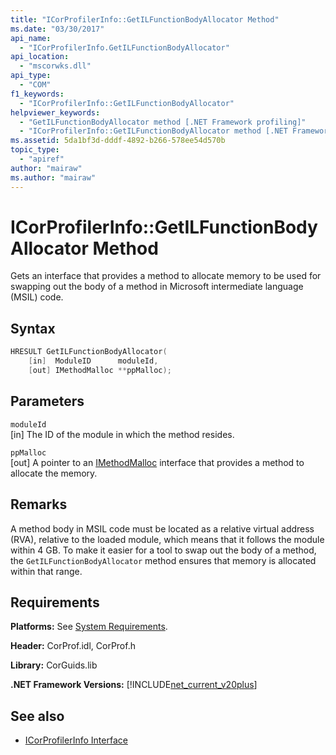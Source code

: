 ```yaml
---
title: "ICorProfilerInfo::GetILFunctionBodyAllocator Method"
ms.date: "03/30/2017"
api_name: 
  - "ICorProfilerInfo.GetILFunctionBodyAllocator"
api_location: 
  - "mscorwks.dll"
api_type: 
  - "COM"
f1_keywords: 
  - "ICorProfilerInfo::GetILFunctionBodyAllocator"
helpviewer_keywords: 
  - "GetILFunctionBodyAllocator method [.NET Framework profiling]"
  - "ICorProfilerInfo::GetILFunctionBodyAllocator method [.NET Framework profiling]"
ms.assetid: 5da1bf3d-dddf-4892-b266-578ee54d570b
topic_type: 
  - "apiref"
author: "mairaw"
ms.author: "mairaw"
---
```

# ICorProfilerInfo::GetILFunctionBodyAllocator Method
Gets an interface that provides a method to allocate memory to be used for swapping out the body of a method in Microsoft intermediate language (MSIL) code.  
  
## Syntax  
  
```cpp  
HRESULT GetILFunctionBodyAllocator(  
    [in]  ModuleID      moduleId,  
    [out] IMethodMalloc **ppMalloc);  
```  
  
## Parameters  
 `moduleId`  
 [in] The ID of the module in which the method resides.  
  
 `ppMalloc`  
 [out] A pointer to an [IMethodMalloc](../../../../docs/framework/unmanaged-api/profiling/imethodmalloc-interface.md) interface that provides a method to allocate the memory.  
  
## Remarks  
 A method body in MSIL code must be located as a relative virtual address (RVA), relative to the loaded module, which means that it follows the module within 4 GB. To make it easier for a tool to swap out the body of a method, the `GetILFunctionBodyAllocator` method ensures that memory is allocated within that range.  
  
## Requirements  
 **Platforms:** See [System Requirements](../../../../docs/framework/get-started/system-requirements.md).  
  
 **Header:** CorProf.idl, CorProf.h  
  
 **Library:** CorGuids.lib  
  
 **.NET Framework Versions:** [!INCLUDE[net_current_v20plus](../../../../includes/net-current-v20plus-md.md)]  
  
## See also

- [ICorProfilerInfo Interface](../../../../docs/framework/unmanaged-api/profiling/icorprofilerinfo-interface.md)
